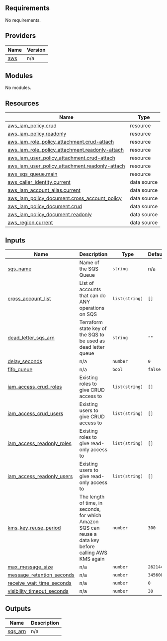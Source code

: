 <!-- BEGIN_TF_DOCS -->
## Requirements

No requirements.

## Providers

| Name | Version |
|------|---------|
| <a name="provider_aws"></a> [aws](#provider\_aws) | n/a |

## Modules

No modules.

## Resources

| Name | Type |
|------|------|
| [aws_iam_policy.crud](https://registry.terraform.io/providers/hashicorp/aws/latest/docs/resources/iam_policy) | resource |
| [aws_iam_policy.readonly](https://registry.terraform.io/providers/hashicorp/aws/latest/docs/resources/iam_policy) | resource |
| [aws_iam_role_policy_attachment.crud-attach](https://registry.terraform.io/providers/hashicorp/aws/latest/docs/resources/iam_role_policy_attachment) | resource |
| [aws_iam_role_policy_attachment.readonly-attach](https://registry.terraform.io/providers/hashicorp/aws/latest/docs/resources/iam_role_policy_attachment) | resource |
| [aws_iam_user_policy_attachment.crud-attach](https://registry.terraform.io/providers/hashicorp/aws/latest/docs/resources/iam_user_policy_attachment) | resource |
| [aws_iam_user_policy_attachment.readonly-attach](https://registry.terraform.io/providers/hashicorp/aws/latest/docs/resources/iam_user_policy_attachment) | resource |
| [aws_sqs_queue.main](https://registry.terraform.io/providers/hashicorp/aws/latest/docs/resources/sqs_queue) | resource |
| [aws_caller_identity.current](https://registry.terraform.io/providers/hashicorp/aws/latest/docs/data-sources/caller_identity) | data source |
| [aws_iam_account_alias.current](https://registry.terraform.io/providers/hashicorp/aws/latest/docs/data-sources/iam_account_alias) | data source |
| [aws_iam_policy_document.cross_account_policy](https://registry.terraform.io/providers/hashicorp/aws/latest/docs/data-sources/iam_policy_document) | data source |
| [aws_iam_policy_document.crud](https://registry.terraform.io/providers/hashicorp/aws/latest/docs/data-sources/iam_policy_document) | data source |
| [aws_iam_policy_document.readonly](https://registry.terraform.io/providers/hashicorp/aws/latest/docs/data-sources/iam_policy_document) | data source |
| [aws_region.current](https://registry.terraform.io/providers/hashicorp/aws/latest/docs/data-sources/region) | data source |

## Inputs

| Name | Description | Type | Default | Required |
|------|-------------|------|---------|:--------:|
| <a name="input_sqs_name"></a> [sqs\_name](#input\_sqs\_name) | Name of the SQS Queue | `string` | n/a | yes |
| <a name="input_cross_account_list"></a> [cross\_account\_list](#input\_cross\_account\_list) | List of accounts that can do ANY operations on SQS | `list(string)` | `[]` | no |
| <a name="input_dead_letter_sqs_arn"></a> [dead\_letter\_sqs\_arn](#input\_dead\_letter\_sqs\_arn) | Terraform state key of the SQS to be used as dead letter queue | `string` | `""` | no |
| <a name="input_delay_seconds"></a> [delay\_seconds](#input\_delay\_seconds) | n/a | `number` | `0` | no |
| <a name="input_fifo_queue"></a> [fifo\_queue](#input\_fifo\_queue) | n/a | `bool` | `false` | no |
| <a name="input_iam_access_crud_roles"></a> [iam\_access\_crud\_roles](#input\_iam\_access\_crud\_roles) | Existing roles to give CRUD access to | `list(string)` | `[]` | no |
| <a name="input_iam_access_crud_users"></a> [iam\_access\_crud\_users](#input\_iam\_access\_crud\_users) | Existing users to give CRUD access to | `list(string)` | `[]` | no |
| <a name="input_iam_access_readonly_roles"></a> [iam\_access\_readonly\_roles](#input\_iam\_access\_readonly\_roles) | Existing roles to give read-only access to | `list(string)` | `[]` | no |
| <a name="input_iam_access_readonly_users"></a> [iam\_access\_readonly\_users](#input\_iam\_access\_readonly\_users) | Existing users to give read-only access to | `list(string)` | `[]` | no |
| <a name="input_kms_key_reuse_period"></a> [kms\_key\_reuse\_period](#input\_kms\_key\_reuse\_period) | The length of time, in seconds, for which Amazon SQS can reuse a data key before calling AWS KMS again | `number` | `300` | no |
| <a name="input_max_message_size"></a> [max\_message\_size](#input\_max\_message\_size) | n/a | `number` | `262144` | no |
| <a name="input_message_retention_seconds"></a> [message\_retention\_seconds](#input\_message\_retention\_seconds) | n/a | `number` | `345600` | no |
| <a name="input_receive_wait_time_seconds"></a> [receive\_wait\_time\_seconds](#input\_receive\_wait\_time\_seconds) | n/a | `number` | `0` | no |
| <a name="input_visibility_timeout_seconds"></a> [visibility\_timeout\_seconds](#input\_visibility\_timeout\_seconds) | n/a | `number` | `30` | no |

## Outputs

| Name | Description |
|------|-------------|
| <a name="output_sqs_arn"></a> [sqs\_arn](#output\_sqs\_arn) | n/a |
<!-- END_TF_DOCS -->